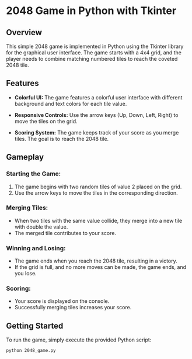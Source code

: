 # 2048 Game in Python with Tkinter

## Overview

This simple 2048 game is implemented in Python using the Tkinter library for the graphical user interface. The game starts with a 4x4 grid, and the player needs to combine matching numbered tiles to reach the coveted 2048 tile.

## Features

- **Colorful UI:** The game features a colorful user interface with different background and text colors for each tile value.

- **Responsive Controls:** Use the arrow keys (Up, Down, Left, Right) to move the tiles on the grid.

- **Scoring System:** The game keeps track of your score as you merge tiles. The goal is to reach the 2048 tile.


## Gameplay

### Starting the Game:

1. The game begins with two random tiles of value 2 placed on the grid.
2. Use the arrow keys to move the tiles in the corresponding direction.

### Merging Tiles:

- When two tiles with the same value collide, they merge into a new tile with double the value.
- The merged tile contributes to your score.

### Winning and Losing:

- The game ends when you reach the 2048 tile, resulting in a victory.
- If the grid is full, and no more moves can be made, the game ends, and you lose.

### Scoring:

- Your score is displayed on the console.
- Successfully merging tiles increases your score.

## Getting Started

To run the game, simply execute the provided Python script:

```bash
python 2048_game.py
```
